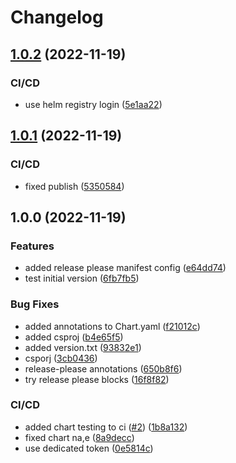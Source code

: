 # Changelog

## [1.0.2](https://github.com/chgl/release-please-test/compare/v1.0.1...v1.0.2) (2022-11-19)


### CI/CD

* use helm registry login ([5e1aa22](https://github.com/chgl/release-please-test/commit/5e1aa225f1f113e613c6f77febb3d8d59d3fdee5))

## [1.0.1](https://github.com/chgl/release-please-test/compare/v1.0.0...v1.0.1) (2022-11-19)


### CI/CD

* fixed publish ([5350584](https://github.com/chgl/release-please-test/commit/53505843990a5f332ec935dede7918f6c1329260))

## 1.0.0 (2022-11-19)


### Features

* added release please manifest config ([e64dd74](https://github.com/chgl/release-please-test/commit/e64dd74d69fcb1c6593f42eb685e9bd4bea2f539))
* test initial version ([6fb7fb5](https://github.com/chgl/release-please-test/commit/6fb7fb5a037e082abcd1e2a713a79a89a2830c46))


### Bug Fixes

* added annotations to Chart.yaml ([f21012c](https://github.com/chgl/release-please-test/commit/f21012c1f346da2e7b27a1efa82ab4467572dab8))
* added csproj ([b4e65f5](https://github.com/chgl/release-please-test/commit/b4e65f589515b5994f04a95ee6ad7a217930f623))
* added version.txt ([93832e1](https://github.com/chgl/release-please-test/commit/93832e189b64d68e287529466d4064d323e3845b))
* csporj ([3cb0436](https://github.com/chgl/release-please-test/commit/3cb043692a8852d73c388a5fbe75ec2658584b44))
* release-please annotations ([650b8f6](https://github.com/chgl/release-please-test/commit/650b8f6b53fc14f1fd7a81a28aeea2dbf75031f4))
* try release please blocks ([16f8f82](https://github.com/chgl/release-please-test/commit/16f8f82fbaeace7e185c8a03f81686f077ccd504))


### CI/CD

* added chart testing to ci ([#2](https://github.com/chgl/release-please-test/issues/2)) ([1b8a132](https://github.com/chgl/release-please-test/commit/1b8a1326b85d916a5a9bf08cf3fb4a92fdf4a0ad))
* fixed chart na,e ([8a9decc](https://github.com/chgl/release-please-test/commit/8a9decc7c43f5bd124f92046c7de3bdab87b7518))
* use dedicated token ([0e5814c](https://github.com/chgl/release-please-test/commit/0e5814c4048694c858951de12b68271d1619cd0c))
